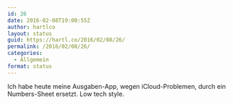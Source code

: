 ```yaml
---
id: 26
date: 2016-02-08T19:00:55Z
author: hartlco
layout: status
guid: https://hartl.co/2016/02/08/26/
permalink: /2016/02/08/26/
categories:
  - Allgemein
format: status
---
```

Ich habe heute meine Ausgaben-App, wegen iCloud-Problemen, durch ein Numbers-Sheet ersetzt. Low tech style.
